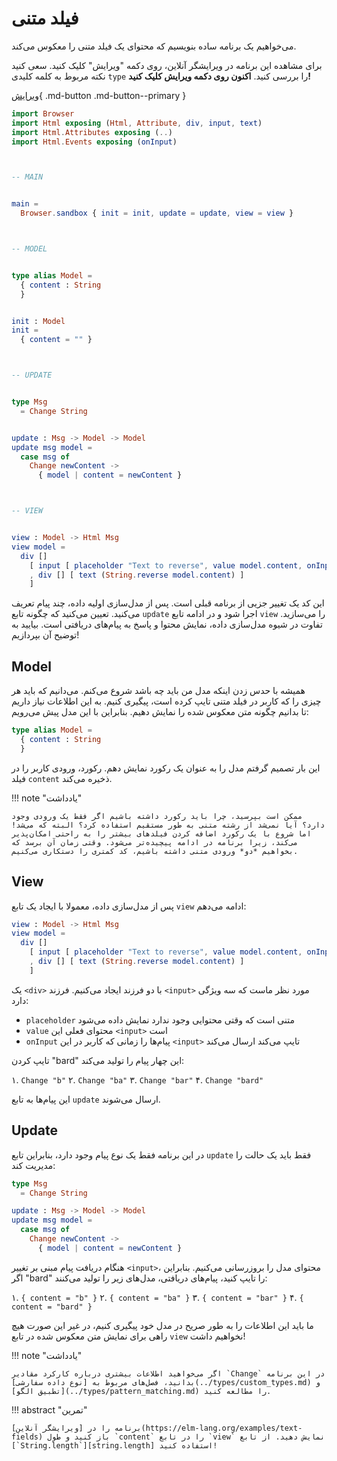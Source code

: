 # فیلد متنی

می‌خواهیم یک برنامه ساده بنویسیم که محتوای یک فیلد متنی را معکوس می‌کند.

برای مشاهده این برنامه در ویرایشگر آنلاین، روی دکمه "ویرایش" کلیک کنید. سعی کنید نکته مربوط به کلمه کلیدی `type` را بررسی کنید. **اکنون روی دکمه ویرایش کلیک کنید!**

[ویرایش](https://elm-lang.org/examples/text-fields){ .md-button .md-button--primary }

```elm linenums="1"
import Browser
import Html exposing (Html, Attribute, div, input, text)
import Html.Attributes exposing (..)
import Html.Events exposing (onInput)



-- MAIN


main =
  Browser.sandbox { init = init, update = update, view = view }



-- MODEL


type alias Model =
  { content : String
  }


init : Model
init =
  { content = "" }



-- UPDATE


type Msg
  = Change String


update : Msg -> Model -> Model
update msg model =
  case msg of
    Change newContent ->
      { model | content = newContent }



-- VIEW


view : Model -> Html Msg
view model =
  div []
    [ input [ placeholder "Text to reverse", value model.content, onInput Change ] []
    , div [] [ text (String.reverse model.content) ]
    ]
```

این کد یک تغییر جزیی از برنامه قبلی است. پس از مدل‌سازی اولیه داده، چند پیام تعریف می‌کنید. تعیین می‌کنید که چگونه تابع `update` اجرا شود و در ادامه تابع `view` را می‌سازید. تفاوت در شیوه مدل‌سازی داده، نمایش محتوا و پاسخ به پیام‌های دریافتی است. بیایید به توضیح آن بپردازیم!

## Model

همیشه با حدس زدن اینکه مدل من باید چه باشد شروع می‌کنم. می‌دانیم که باید هر چیزی را که کاربر در فیلد متنی تایپ کرده است، پیگیری کنیم. به این اطلاعات نیاز داریم تا بدانیم چگونه متن معکوس شده را نمایش دهیم. بنابراین با این مدل پیش می‌رویم:

```elm
type alias Model =
  { content : String
  }
```

این بار تصمیم گرفتم مدل را به عنوان یک رکورد نمایش دهم. رکورد، ورودی کاربر را در فیلد `content` ذخیره می‌کند.

!!! note "یادداشت"

	ممکن است بپرسید، چرا باید رکورد داشته باشیم اگر فقط یک ورودی وجود دارد؟ آیا نمی‌شد از رشته متنی به طور مستقیم استفاده کرد؟ البته که می‌شد! اما شروع با یک رکورد اضافه کردن فیلدهای بیشتر را به راحتی امکان‌پذیر می‌کند، زیرا برنامه در ادامه پیچیده‌تر می‌شود. وقتی زمان آن برسد که بخواهیم *دو* ورودی متنی داشته باشیم، کد کمتری را دستکاری می‌کنیم.

## View

پس از مدل‌سازی داده، معمولا با ایجاد یک تابع `view` ادامه می‌دهم:

```elm
view : Model -> Html Msg
view model =
  div []
    [ input [ placeholder "Text to reverse", value model.content, onInput Change ] []
    , div [] [ text (String.reverse model.content) ]
    ]
```

یک `<div>` با دو فرزند ایجاد می‌کنیم. فرزند `<input>` مورد نظر ماست که سه ویژگی دارد:

- `placeholder` متنی است که وقتی محتوایی وجود ندارد نمایش داده می‌شود
- `value` محتوای فعلی این `<input>` است
- `onInput` پیام‌ها را زمانی که کاربر در این `<input>` تایپ می‌کند ارسال می‌کند

تایپ کردن "bard" این چهار پیام را تولید می‌کند:

۱. `Change "b"`
۲. `Change "ba"`
۳. `Change "bar"`
۴. `Change "bard"`

این پیام‌ها به تابع `update` ارسال می‌شوند.

## Update

در این برنامه فقط یک نوع پیام وجود دارد، بنابراین تابع `update` فقط باید یک حالت را مدیریت کند:

```elm
type Msg
  = Change String

update : Msg -> Model -> Model
update msg model =
  case msg of
    Change newContent ->
      { model | content = newContent }
```

هنگام دریافت پیام مبنی بر تغییر `<input>`، محتوای مدل را بروزرسانی می‌کنیم. بنابراین اگر "bard" را تایپ کنید، پیام‌های دریافتی، مدل‌های زیر را تولید می‌کنند:

۱. `{ content = "b" }`
۲. `{ content = "ba" }`
۳. `{ content = "bar" }`
۴. `{ content = "bard" }`

ما باید این اطلاعات را به طور صریح در مدل خود پیگیری کنیم، در غیر این صورت هیچ راهی برای نمایش متن معکوس شده در تابع `view` نخواهیم داشت!

!!! note "یادداشت"

	اگر می‌خواهید اطلاعات بیشتری درباره کارکرد مقادیر `Change` در این برنامه بدانید، فصل‌های مربوط به [نوع داده سفارشی](../types/custom_types.md) و [تطبیق الگو](../types/pattern_matching.md) را مطالعه کنید.

!!! abstract "تمرین"

	برنامه را در [ویرایشگر آنلاین](https://elm-lang.org/examples/text-fields) باز کنید و طول `content` را در تابع `view` نمایش دهید. از تابع [`String.length`][string.length] استفاده کنید!

[string.length]: https://package.elm-lang.org/packages/elm/core/latest/String#length